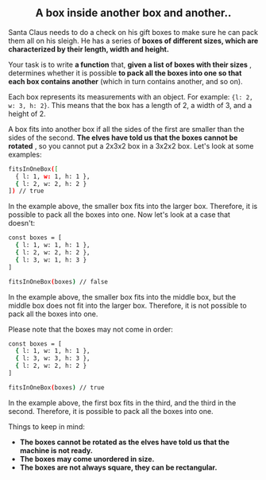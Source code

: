 <h2 align="center">A box inside another box and another..</h2>

Santa Claus needs to do a check on his gift boxes to make sure he can pack them all on his sleigh. He has a series of **boxes of different sizes, which are characterized by their length, width and height.**

Your task is to write **a function** that, **given a list of boxes with their sizes** , determines whether it is possible **to pack all the boxes into one so that each box contains another** (which in turn contains another, and so on).

Each box represents its measurements with an object. For example: `{l: 2, w: 3, h: 2}`. This means that the box has a length of 2, a width of 3, and a height of 2.

A box fits into another box if all the sides of the first are smaller than the sides of the second. **The elves have told us that the boxes cannot be rotated** , so you cannot put a 2x3x2 box in a 3x2x2 box. Let's look at some examples:

```sh
fitsInOneBox([
  { l: 1, w: 1, h: 1 },
  { l: 2, w: 2, h: 2 }
]) // true
```

In the example above, the smaller box fits into the larger box. Therefore, it is possible to pack all the boxes into one. Now let's look at a case that doesn't:

```sh
const boxes = [
  { l: 1, w: 1, h: 1 },
  { l: 2, w: 2, h: 2 },
  { l: 3, w: 1, h: 3 }
]

fitsInOneBox(boxes) // false
```
In the example above, the smaller box fits into the middle box, but the middle box does not fit into the larger box. Therefore, it is not possible to pack all the boxes into one.

Please note that the boxes may not come in order:

```sh
const boxes = [
  { l: 1, w: 1, h: 1 },
  { l: 3, w: 3, h: 3 },
  { l: 2, w: 2, h: 2 }
]

fitsInOneBox(boxes) // true
```
In the example above, the first box fits in the third, and the third in the second. Therefore, it is possible to pack all the boxes into one.

Things to keep in mind:

- **The boxes cannot be rotated as the elves have told us that the machine is not ready.**
- **The boxes may come unordered in size.**
- **The boxes are not always square, they can be rectangular.**
